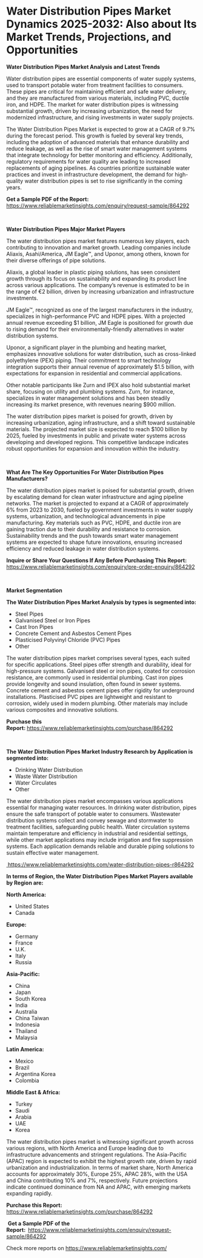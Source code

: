 <p><h1>Water Distribution Pipes Market Dynamics 2025-2032: Also about Its Market Trends, Projections, and Opportunities</h1></p><p><strong>Water Distribution Pipes Market Analysis and Latest Trends</strong></p>
<p><p>Water distribution pipes are essential components of water supply systems, used to transport potable water from treatment facilities to consumers. These pipes are critical for maintaining efficient and safe water delivery, and they are manufactured from various materials, including PVC, ductile iron, and HDPE. The market for water distribution pipes is witnessing substantial growth, driven by increasing urbanization, the need for modernized infrastructure, and rising investments in water supply projects.</p><p>The Water Distribution Pipes Market is expected to grow at a CAGR of 9.7% during the forecast period. This growth is fueled by several key trends, including the adoption of advanced materials that enhance durability and reduce leakage, as well as the rise of smart water management systems that integrate technology for better monitoring and efficiency. Additionally, regulatory requirements for water quality are leading to increased replacements of aging pipelines. As countries prioritize sustainable water practices and invest in infrastructure development, the demand for high-quality water distribution pipes is set to rise significantly in the coming years.</p></p>
<p><strong>Get a Sample PDF of the Report:&nbsp;</strong> <a href="https://www.reliablemarketinsights.com/enquiry/request-sample/864292?utm_campaign=3038&utm_medium=2&utm_source=Github&utm_content=ia&utm_term=10042025&utm_id=water-distribution-pipes">https://www.reliablemarketinsights.com/enquiry/request-sample/864292</a></p>
<p>&nbsp;</p>
<p><strong>Water Distribution Pipes Major Market Players</strong></p>
<p><p>The water distribution pipes market features numerous key players, each contributing to innovation and market growth. Leading companies include Aliaxis, Asahi/America, JM Eagle™, and Uponor, among others, known for their diverse offerings of pipe solutions.</p><p>Aliaxis, a global leader in plastic piping solutions, has seen consistent growth through its focus on sustainability and expanding its product line across various applications. The company’s revenue is estimated to be in the range of €2 billion, driven by increasing urbanization and infrastructure investments.</p><p>JM Eagle™, recognized as one of the largest manufacturers in the industry, specializes in high-performance PVC and HDPE pipes. With a projected annual revenue exceeding $1 billion, JM Eagle is positioned for growth due to rising demand for their environmentally-friendly alternatives in water distribution systems.</p><p>Uponor, a significant player in the plumbing and heating market, emphasizes innovative solutions for water distribution, such as cross-linked polyethylene (PEX) piping. Their commitment to smart technology integration supports their annual revenue of approximately $1.5 billion, with expectations for expansion in residential and commercial applications.</p><p>Other notable participants like Zurn and IPEX also hold substantial market share, focusing on utility and plumbing systems. Zurn, for instance, specializes in water management solutions and has been steadily increasing its market presence, with revenues nearing $900 million.</p><p>The water distribution pipes market is poised for growth, driven by increasing urbanization, aging infrastructure, and a shift toward sustainable materials. The projected market size is expected to reach $100 billion by 2025, fueled by investments in public and private water systems across developing and developed regions. This competitive landscape indicates robust opportunities for expansion and innovation within the industry.</p></p>
<p>&nbsp;</p>
<p><strong>What Are The Key Opportunities For Water Distribution Pipes Manufacturers?</strong></p>
<p><p>The water distribution pipes market is poised for substantial growth, driven by escalating demand for clean water infrastructure and aging pipeline networks. The market is projected to expand at a CAGR of approximately 6% from 2023 to 2030, fueled by government investments in water supply systems, urbanization, and technological advancements in pipe manufacturing. Key materials such as PVC, HDPE, and ductile iron are gaining traction due to their durability and resistance to corrosion. Sustainability trends and the push towards smart water management systems are expected to shape future innovations, ensuring increased efficiency and reduced leakage in water distribution systems.</p></p>
<p><strong>Inquire or Share Your Questions If Any Before Purchasing This Report:</strong> <a href="https://www.reliablemarketinsights.com/enquiry/pre-order-enquiry/864292?utm_campaign=3038&utm_medium=2&utm_source=Github&utm_content=ia&utm_term=10042025&utm_id=water-distribution-pipes">https://www.reliablemarketinsights.com/enquiry/pre-order-enquiry/864292</a></p>
<p>&nbsp;</p>
<p><strong>Market Segmentation</strong></p>
<p><strong>The Water Distribution Pipes Market Analysis by types is segmented into:</strong></p>
<p><ul><li>Steel Pipes</li><li>Galvanised Steel or Iron Pipes</li><li>Cast Iron Pipes</li><li>Concrete Cement and Asbestos Cement Pipes</li><li>Plasticised Polyvinyl Chloride (PVC) Pipes</li><li>Other</li></ul></p>
<p><p>The water distribution pipes market comprises several types, each suited for specific applications. Steel pipes offer strength and durability, ideal for high-pressure systems. Galvanised steel or iron pipes, coated for corrosion resistance, are commonly used in residential plumbing. Cast iron pipes provide longevity and sound insulation, often found in sewer systems. Concrete cement and asbestos cement pipes offer rigidity for underground installations. Plasticised PVC pipes are lightweight and resistant to corrosion, widely used in modern plumbing. Other materials may include various composites and innovative solutions.</p></p>
<p><strong>Purchase this Report:&nbsp;</strong><a href="https://www.reliablemarketinsights.com/purchase/864292?utm_campaign=3038&utm_medium=2&utm_source=Github&utm_content=ia&utm_term=10042025&utm_id=water-distribution-pipes">https://www.reliablemarketinsights.com/purchase/864292</a></p>
<p>&nbsp;</p>
<p><strong>The Water Distribution Pipes Market Industry Research by Application is segmented into:</strong></p>
<p><ul><li>Drinking Water Distribution</li><li>Waste Water Distribution</li><li>Water Circulates</li><li>Other</li></ul></p>
<p><p>The water distribution pipes market encompasses various applications essential for managing water resources. In drinking water distribution, pipes ensure the safe transport of potable water to consumers. Wastewater distribution systems collect and convey sewage and stormwater to treatment facilities, safeguarding public health. Water circulation systems maintain temperature and efficiency in industrial and residential settings, while other market applications may include irrigation and fire suppression systems. Each application demands reliable and durable piping solutions to sustain effective water management.</p></p>
<p><a href="https://www.reliablemarketinsights.com/water-distribution-pipes-r864292?utm_campaign=3038&utm_medium=2&utm_source=Github&utm_content=ia&utm_term=10042025&utm_id=water-distribution-pipes">&nbsp;https://www.reliablemarketinsights.com/water-distribution-pipes-r864292</a></p>
<p><strong>In terms of Region, the Water Distribution Pipes Market Players available by Region are:</strong></p>
<p>
    <p> <strong> North America: </strong>
        <ul>
            <li>United States</li>
            <li>Canada</li>
        </ul>
        </p> 
    <p> <strong> Europe: </strong>
        <ul>
            <li>Germany</li>
            <li>France</li>
            <li>U.K.</li>
            <li>Italy</li>
            <li>Russia</li>
        </ul>
        </p> 
    <p> <strong> Asia-Pacific: </strong>
        <ul>
            <li>China</li>
            <li>Japan</li>
            <li>South Korea</li>
            <li>India</li>
            <li>Australia</li>
            <li>China Taiwan</li>
            <li>Indonesia</li>
            <li>Thailand</li>
            <li>Malaysia</li>
        </ul>
        </p> 
    <p> <strong> Latin America: </strong>
        <ul>
            <li>Mexico</li>
            <li>Brazil</li>
            <li>Argentina Korea</li>
            <li>Colombia</li>
        </ul>
        </p> 
    <p> <strong> Middle East & Africa: </strong>
        <ul>
            <li>Turkey</li>
            <li>Saudi</li>
            <li>Arabia</li>
            <li>UAE</li>
            <li>Korea</li>
        </ul>
    </p>
    </p>
<p><p>The water distribution pipes market is witnessing significant growth across various regions, with North America and Europe leading due to infrastructure advancements and stringent regulations. The Asia-Pacific (APAC) region is expected to exhibit the highest growth rate, driven by rapid urbanization and industrialization. In terms of market share, North America accounts for approximately 30%, Europe 25%, APAC 28%, with the USA and China contributing 10% and 7%, respectively. Future projections indicate continued dominance from NA and APAC, with emerging markets expanding rapidly.</p></p>
<p><strong>Purchase this Report: </strong><a href="https://www.reliablemarketinsights.com/purchase/864292?utm_campaign=3038&utm_medium=2&utm_source=Github&utm_content=ia&utm_term=10042025&utm_id=water-distribution-pipes">https://www.reliablemarketinsights.com/purchase/864292</a></p>
<p>&nbsp;<strong>Get a Sample PDF of the Report:&nbsp;&nbsp;</strong><a href="https://www.reliablemarketinsights.com/enquiry/request-sample/864292?utm_campaign=3038&utm_medium=2&utm_source=Github&utm_content=ia&utm_term=10042025&utm_id=water-distribution-pipes">https://www.reliablemarketinsights.com/enquiry/request-sample/864292</a></p>
<p><strong></strong></p>
<p>Check more reports on <a href="https://www.reliablemarketinsights.com/?utm_campaign=3038&utm_medium=2&utm_source=Github&utm_content=ia&utm_term=10042025&utm_id=water-distribution-pipes">https://www.reliablemarketinsights.com/</a></p>